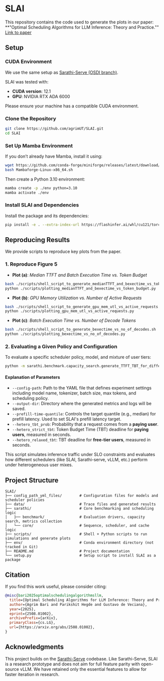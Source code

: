 # SLAI

This repository contains the code used to generate the plots in our paper:  
**"Optimal Scheduling Algorithms for LLM Inference: Theory and Practice."" [Link to paper](https://arxiv.org/abs/2508.01002)

## Setup

### CUDA Environment

We use the same setup as [Sarathi-Serve (OSDI branch)](https://github.com/microsoft/sarathi-serve/tree/osdi-sarathi-serve).

SLAI was tested with:
- **CUDA version**: 12.1  
- **GPU**: NVIDIA RTX ADA 6000

Please ensure your machine has a compatible CUDA environment.

### Clone the Repository

```bash
git clone https://github.com/agrimUT/SLAI.git
cd SLAI
```

### Set Up Mamba Environment

If you don’t already have Mamba, install it using:

```bash
wget https://github.com/conda-forge/miniforge/releases/latest/download/Mambaforge-Linux-x86_64.sh
bash Mambaforge-Linux-x86_64.sh
```

Then create a Python 3.10 environment:

```bash
mamba create -p ./env python=3.10
mamba activate ./env
```

### Install SLAI and Dependencies

Install the package and its dependencies:

```bash
pip install -e . --extra-index-url https://flashinfer.ai/whl/cu121/torch2.3/
```

## Reproducing Results

We provide scripts to reproduce key plots from the paper.

### 1. Reproduce Figure 5

- **Plot (a)**: *Median TTFT and Batch Execution Time vs. Token Budget*

```bash
bash ./scripts/shell_script_to_generate_medianTTFT_and_bexectime_vs_token_budget.sh
python ./scripts/plotting_medianTTFT_and_bexectime_vs_token_budget.py
```

- **Plot (b)**: *GPU Memory Utilization vs. Number of Active Requests*

```bash
bash ./scripts/shell_script_to_generate_gpu_mem_utl_vs_active_requests.sh
python ./scripts/plotting_gpu_mem_utl_vs_active_requests.py
```

- **Plot (c)**: *Batch Execution Time vs. Number of Decode Tokens*

```bash
bash ./scripts/shell_script_to_generate_bexectime_vs_no_of_decodes.sh
python ./scripts/plotting_bexectime_vs_no_of_decodes.py
```

### 2. Evaluating a Given Policy and Configuration

To evaluate a specific scheduler policy, model, and mixture of user tiers:

```bash
python -m sarathi.benchmark.capacity_search.generate_TTFT_TBT_for_different_schedulers   --config-path ./config_path_yml_files/mistral7b_relaxed.yml   --output-dir ./heterogeneous_TBT_p5per_100ms_500ms_mistral7b   --prefill-time-quantile 0.50   --hetero_tbt_prob 0.05   --hetero_strict_tbt 0.1   --hetero_relaxed_tbt 0.5
```

#### Explanation of Parameters

- `--config-path`: Path to the YAML file that defines experiment settings including model name, tokenizer, batch size, max tokens, and scheduling policy.
- `--output-dir`: Directory where the generated metrics and logs will be saved.
- `--prefill-time-quantile`: Controls the target quantile (e.g., median) for prefill latency. Used to set SLAI's prefill latency target.
- `--hetero_tbt_prob`: Probability that a request comes from a **paying user**.
- `--hetero_strict_tbt`: Token Budget Time (TBT) deadline for **paying users**, measured in seconds.
- `--hetero_relaxed_tbt`: TBT deadline for **free-tier users**, measured in seconds.

This script simulates inference traffic under SLO constraints and evaluates how different schedulers (like SLAI, Sarathi-serve, vLLM, etc.) perform under heterogeneous user mixes.

## Project Structure

```
SLAI/
├── config_path_yml_files/        # Configuration files for models and scheduler policies
├── data/                         # Trace files and generated results
├── sarathi/                      # Core benchmarking and scheduling logic
│   ├── benchmark/                # Evaluation drivers, capacity search, metrics collection
│   └── core/                     # Sequence, scheduler, and cache logic
├── scripts/                      # Shell + Python scripts to run simulations and generate plots
├── env/                          # Conda environment directory (not tracked in Git)
├── README.md                     # Project documentation
└── setup.py                      # Setup script to install SLAI as a package
```

## Citation

If you find this work useful, please consider citing:

```bibtex
@misc{bari2025optimalschedulingalgorithmsllm,
  title={Optimal Scheduling Algorithms for LLM Inference: Theory and Practice}, 
  author={Agrim Bari and Parikshit Hegde and Gustavo de Veciana},
  year={2025},
  eprint={2508.01002},
  archivePrefix={arXiv},
  primaryClass={cs.LG},
  url={https://arxiv.org/abs/2508.01002},
}
```

## Acknowledgments

This project builds on the [Sarathi-Serve](https://github.com/microsoft/sarathi-serve/tree/main) codebase. Like Sarathi-Serve, SLAI is a research prototype and does not aim for full feature parity with open-source vLLM. We have retained only the essential features to allow for faster iteration in research.

